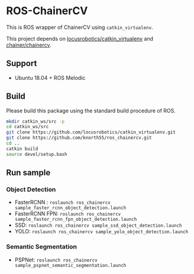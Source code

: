 # ROS-ChainerCV

This is ROS wrapper of ChainerCV using `catkin_virtualenv`.

This project depends on [locusrobotics/catkin_virtualenv](https://github.com/locusrobotics/catkin_virtualenv) and [chainer/chainercv](https://github.com/chainer/chainercv).

## Support

- Ubuntu 18.04 + ROS Melodic

## Build 

Please build this package using the standard build procedure of ROS.

```bash
mkdir catkin_ws/src -p
cd catkin_ws/src
git clone https://github.com/locusrobotics/catkin_virtualenv.git
git clone https://github.com/knorth55/ros_chainercv.git
cd ..
catkin build
source devel/setup.bash
```

## Run sample 

### Object Detection 

- FasterRCNN : `roslaunch ros_chainercv sample_faster_rcnn_object_detection.launch`
- FasterRCNN FPN: `roslaunch ros_chainercv sample_faster_rcnn_fpn_object_detection.launch`
- SSD: `roslaunch ros_chainercv sample_ssd_object_detection.launch`
- YOLO: `roslaunch ros_chainercv sample_yolo_object_detection.launch`

### Semantic Segmentation

- PSPNet: `roslaunch ros_chainercv sample_pspnet_semantic_segmentation.launch`
